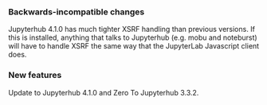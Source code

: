 <!-- Delete the sections that don't apply -->

### Backwards-incompatible changes

Jupyterhub 4.1.0 has much tighter XSRF handling than previous versions.
If this is installed, anything that talks to Jupyterhub (e.g. mobu and
noteburst) will have to handle XSRF the same way that the JupyterLab
Javascript client does.

### New features

Update to Jupyterhub 4.1.0 and Zero To Jupyterhub 3.3.2.
